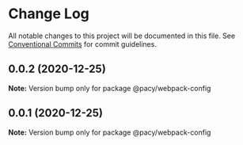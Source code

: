 # Change Log

All notable changes to this project will be documented in this file.
See [Conventional Commits](https://conventionalcommits.org) for commit guidelines.

## 0.0.2 (2020-12-25)

**Note:** Version bump only for package @pacy/webpack-config

## 0.0.1 (2020-12-25)

**Note:** Version bump only for package @pacy/webpack-config
